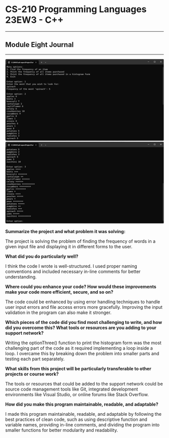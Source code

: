 # CS-210 Programming Languages 23EW3 - C++
---
## Module Eight Journal 
---

![Screenshot](https://github.com/Hong-Luu/CS-210-C-plus-plus/blob/main/Menu%20screenshot%201.png)
![Screenshot](https://github.com/Hong-Luu/CS-210-C-plus-plus/blob/main/Menu%20screenshot%202.png)

**Summarize the project and what problem it was solving:**

The project is solving the problem of finding the frequency of words in a given input file and displaying it in different forms to the user.

**What did you do particularly well?**

I think the code I wrote is well-structured. I used proper naming comventions and included necessary in-line comments for better understanding.

**Where could you enhance your code? How would these improvements make your code more efficient, secure, and so on?**

The code could be enhanced by using error handling techniques to handle user input errors and file access errors more gracefully. Improving the input validation in the program can also make it stronger.

**Which pieces of the code did you find most challenging to write, and how did you overcome this? What tools or resources are you adding to your support network?**

Writing the optionThree() function to print the histogram form was the most challenging part of the code as it required implementing a loop inside a loop. I overcame this by breaking down the problem into smaller parts and testing each part separately.

**What skills from this project will be particularly transferable to other projects or course work?**

The tools or resources that could be added to the support network could be source code management tools like Git, integrated development environments like Visual Studio, or online forums like Stack Overflow.

**How did you make this program maintainable, readable, and adaptable?** 

I made this program maintainable, readable, and adaptable by following the best practices of clean code, such as using descriptive function and variable names, providing in-line comments, and dividing the program into smaller functions for better modularity and readability. 
